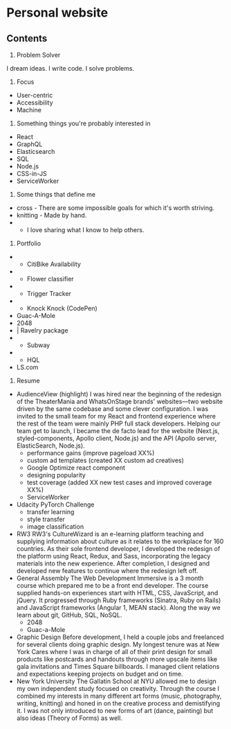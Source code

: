 # Personal website

## Contents

1. Problem Solver

  I dream ideas. I write code. I solve problems.

1. Focus
  - User-centric
  - Accessibility
  - Machine
1. Something things you're probably interested in
  - React
  - GraphQL
  - Elasticsearch
  - SQL
  - Node.js
  - CSS-in-JS
  - ServiceWorker
1. Some things that define me
  - cross - There are some impossible goals for which it's worth striving.
  - knitting - Made by hand.
  - - I love sharing what I know to help others.
1. Portfolio
  - + CitiBike Availability
  - + Flower classifier
  - + Trigger Tracker
  - + Knock Knock (CodePen)
  - Guac-A-Mole
  - 2048
  - | Ravelry package
  - + Subway
  - + HQL
  - LS.com
1. Resume
  - AudienceView (highlight)
    I was hired near the beginning of the redesign of the TheaterMania and WhatsOnStage brands' websites––two website driven by the same codebase and some clever configuration. I was invited to the small team for my React and frontend experience where the rest of the team were mainly PHP full stack developers. Helping our team get to launch, I became the de facto lead for the website (Next.js, styled-components, Apollo client, Node.js) and the API (Apollo server, ElasticSearch, Node.js).
    - performance gains (improve pageload XX%)
    - custom ad templates (created XX custom ad creatives)
    - Google Optimize react component
    - designing popularity
    - test coverage (added XX new test cases and improved coverage XX%)
    - ServiceWorker 
  - Udacity PyTorch Challenge
    - transfer learning
    - style transfer
    - image classification
  - RW3
    RW3's CultureWizard is an e-learning platform teaching and supplying information about culture as it relates to the workplace for 160 countries. As their sole frontend developer, I developed the redesign of the platform using React, Redux, and Sass, incorporating the legacy materials into the new experience. After completion, I designed and developed new features to continue where the redesign left off.
  - General Assembly
    The Web Development Immersive is a 3 month course which prepared me to be a front end developer. The course supplied hands-on experiences start with HTML, CSS, JavaScript, and jQuery. It progressed through Ruby frameworks (Sinatra, Ruby on Rails) and JavaScript frameworks (Angular 1, MEAN stack). Along the way we learn about git, GitHub, SQL, NoSQL.
    - 2048
    - Guac-a-Mole
  - Graphic Design
    Before development, I held a couple jobs and freelanced for several clients doing graphic design. My longest tenure was at New York Cares where I was in charge of all of their print design for small products like postcards and handouts through more upscale items like gala invitations and Times Square billboards. I managed client relations and expectations keeping projects on budget and on time.
  - New York University
    The Gallatin School at NYU allowed me to design my own independent study focused on creativity. Through the course I combined my interests in many different art forms (music, photography, writing, knitting) and honed in on the creative process and demistifying it. I was not only introduced to new forms of art (dance, painting) but also ideas (Theory of Forms) as well.
